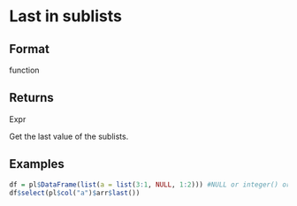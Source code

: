 # Last in sublists

## Format

function

## Returns

Expr

Get the last value of the sublists.

## Examples

```r
df = pl$DataFrame(list(a = list(3:1, NULL, 1:2))) #NULL or integer() or list()
df$select(pl$col("a")$arr$last())
```
